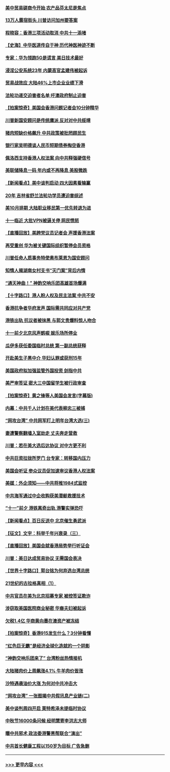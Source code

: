 #### [美中贸易磋商今开始 农产品芬太尼是焦点](../pages/nf4514/n11532800.md?t=09191811) 
#### [13万人露宿街头 川普访问加州要答案](../pages/nf4514/n11532672.md?t=09191811) 
#### [程晓容：香港三项活动取消 中共十一添堵](../pages/nf4514/n11531293.md?t=09191811) 
#### [【史海】中华医道传自于神 历代神医神迹不断](../pages/nf4514/n4475262.md?t=09191811) 
#### [专家：华为领跑5G是谎言 美日技术最好](../pages/nf4514/n11532066.md?t=09191811) 
#### [浸淫公安系统23年 内蒙高官孟建伟被起诉](../pages/nf4514/n11531350.md?t=09191811) 
#### [贸易战效应 大陆46%上市企业业绩下滑](../pages/nf4514/n11531103.md?t=09191811) 
#### [法轮功递交迫害者名单 吁澳政府制止迫害](../pages/nf4514/n11530945.md?t=09191811) 
#### [【拍案惊奇】美国会香港问题记者会10分钟精华](../pages/nf4514/n11531209.md?t=09191811) 
#### [川普新国安顾问是传统鹰派 反对对中共绥靖](../pages/nf4514/n11530608.md?t=09191811) 
#### [猪肉短缺价格飙升 中共政策被批罔顾民生](../pages/nf4514/n11530588.md?t=09191811) 
#### [银行家吴明德谈人民币短期债券掏空香港](../pages/nf4514/n11530551.md?t=09191811) 
#### [佩洛西支持香港人权法案 向中共释强硬信号](../pages/nf4514/n11530716.md?t=09191811) 
#### [美联储降息一码 年内或不再降息 美股微跌](../pages/nf4514/n11530732.md?t=09191811) 
#### [【新闻看点】美中谈判启动 四大因素看输赢](../pages/nf4514/n11530577.md?t=09191811) 
#### [20年 吉林省舒兰法轮功学员遭迫害综述](../pages/nf4514/n11529940.md?t=09191811) 
#### [美10月排期 大陆职业移民第一优先转退为进](../pages/nf4514/n11530300.md?t=09191811) 
#### [十一临近 大批VPN被逼关停 网民愤怒](../pages/nf4514/n11530401.md?t=09191811) 
#### [【直播回放】美跨党议员记者会 声援香港法案](../pages/nf4514/n11530318.md?t=09191811) 
#### [再受重创 华为被关键国际组织暂停会员资格](../pages/nf4514/n11530164.md?t=09191811) 
#### [川普任命人质事务特使奥布莱恩为国安顾问](../pages/nf4514/n11530120.md?t=09191811) 
#### [知情人揭湖南女村支书“灭门案”背后内情](../pages/nf4514/n11530054.md?t=09191811) 
#### [“通天神曲！” 神韵交响乐团高雄首场爆满](../pages/nf4514/n11530022.md?t=09191811) 
#### [【十字路口】港人盼人权及民主法案 中共不安](../pages/nf4514/n11528700.md?t=09191811) 
#### [香港抗争者华府发声 国际需共同应对共产党](../pages/nf4514/n11529844.md?t=09191811) 
#### [港铁出轨 抗议者被抹黑 与郭文贵爆料惊人吻合](../pages/nf4514/n11529881.md?t=09191811) 
#### [十一前夕北京风声鹤唳 娱乐场所停业](../pages/nf4514/n11529719.md?t=09191811) 
#### [瓜伊多获任委国临时总统 第一副总统获释](../pages/nf4514/n11529663.md?t=09191811) 
#### [开赴美生子黑中介 华妇认罪或获刑15年](../pages/nf4514/n11529520.md?t=09191811) 
#### [美国政府拟加强监管外国投资 剑指中共](../pages/nf4514/n11529435.md?t=09191811) 
#### [美严审签证 密大三中国留学生被行政审查](../pages/nf4514/n11528849.md?t=09191811) 
#### [【拍案惊奇】黄之锋等人美国会发言(字幕版)](../pages/nf4514/n11528603.md?t=09191811) 
#### [内幕：中共千人计划在美代表柳忠三被捕](../pages/nf4514/n11528794.md?t=09191811) 
#### [“网攻台湾” 中共网军盯上明年台湾大选(三)](../pages/nf4514/n11524852.md?t=09191811) 
#### [妻遭警察翻墙入室劫走 丈夫奔走营救](../pages/nf4514/n11527917.md?t=09191811) 
#### [川普：若在美大选后达协议 对中方更不利](../pages/nf4514/n11528423.md?t=09191811) 
#### [中共巨资拉拢所罗门 台专家：转移国内压力](../pages/nf4514/n11525719.md?t=09191811) 
#### [美国会听证 参众议员促加速审议香港人权法案](../pages/nf4514/n11528497.md?t=09191811) 
#### [美媒：外企须知——中共将推1984式监控](../pages/nf4514/n11528327.md?t=09191811) 
#### [中共海军通过中企收购获美潜艇救援技术](../pages/nf4514/n11528206.md?t=09191811) 
#### [“十一”前夕 港铁离奇出轨 港警实弹恐吓](../pages/nf4514/n11528235.md?t=09191811) 
#### [【新闻看点】百日反送中 北京催生勇武派](../pages/nf4514/n11528108.md?t=09191811) 
#### [【征文】文宇：科举千年兴衰录（三）](../pages/nf4514/n11234388.md?t=09191811) 
#### [【直播回放】美国会就香港局势举行听证会](../pages/nf4514/n11525928.md?t=09191811) 
#### [川普：美日达成贸易协议 无需国会表决](../pages/nf4514/n11527734.md?t=09191811) 
#### [【世界十字路口】郭台铭为何弃选台湾总统](../pages/nf4514/n11527424.md?t=09191811) 
#### [21世纪的古拉格真相（1）](../pages/nf4514/n11525237.md?t=09191811) 
#### [中共官员在美为北京招募专家 被控签证欺诈](../pages/nf4514/n11527206.md?t=09191811) 
#### [涉窃取美国医院商业秘密 华裔夫妇被起诉](../pages/nf4514/n11526963.md?t=09191811) 
#### [欠税1.4亿 华商黄向墨在澳资产被冻结](../pages/nf4514/n11526560.md?t=09191811) 
#### [【拍案惊奇】香港915发生什么？3分钟看懂](../pages/nf4514/n11526396.md?t=09191811) 
#### [“红色巨无霸”是经济全球化造就的一个阴影](../pages/nf4514/n11526232.md?t=09191811) 
#### [“神韵交响乐团来了” 台湾粉丝热情接机](../pages/nf4514/n11526414.md?t=09191811) 
#### [大陆猪肉价上周飙涨4.1% 牛羊肉价皆涨](../pages/nf4514/n11526070.md?t=09191811) 
#### [沙特遇袭油价大涨 为何对中共冲击大](../pages/nf4514/n11526270.md?t=09191811) 
#### [“网攻台湾” 一张图揭中共假讯息产业链(二)](../pages/nf4514/n11524849.md?t=09191811) 
#### [美中谈判周四开启 莱特希泽未提临时协议](../pages/nf4514/n11526016.md?t=09191811) 
#### [中秋节16000条问候 经明慧寄李洪志大师](../pages/nf4514/n11525947.md?t=09191811) 
#### [曝中共邪术 政法委港警黑帮联合“演出”](../pages/nf4514/n11526115.md?t=09191811) 
#### [中共首长健康工程以150岁为目标 广告急删](../pages/nf4514/n11525808.md?t=09191811) 

----
#### [ >>> 更早内容 <<< ](../indexes/nf4514-earlier.md)
